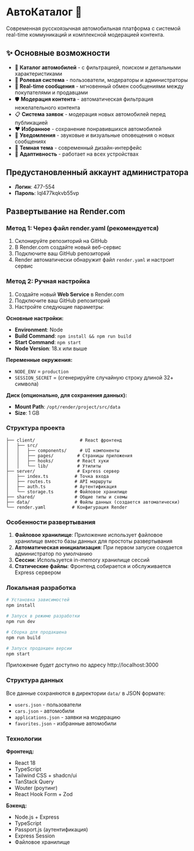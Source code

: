 # АвтоКаталог 🚗

Современная русскоязычная автомобильная платформа с системой real-time коммуникаций и комплексной модерацией контента.

## ✨ Основные возможности

- 🚗 **Каталог автомобилей** - с фильтрацией, поиском и детальными характеристиками
- 👥 **Ролевая система** - пользователи, модераторы и администраторы
- 💬 **Real-time сообщения** - мгновенный обмен сообщениями между покупателями и продавцами  
- 🛡️ **Модерация контента** - автоматическая фильтрация нежелательного контента
- 📋 **Система заявок** - модерация новых автомобилей перед публикацией
- ❤️ **Избранное** - сохранение понравившихся автомобилей
- 🔔 **Уведомления** - звуковые и визуальные оповещения о новых сообщениях
- 🌙 **Темная тема** - современный дизайн-интерфейс
- 📱 **Адаптивность** - работает на всех устройствах

## Предустановленный аккаунт администратора

- **Логин**: 477-554
- **Пароль**: lql477kqkvb55vp

## Развертывание на Render.com

### Метод 1: Через файл render.yaml (рекомендуется)

1. Склонируйте репозиторий на GitHub
2. В Render.com создайте новый веб-сервис
3. Подключите ваш GitHub репозиторий
4. Render автоматически обнаружит файл `render.yaml` и настроит сервис

### Метод 2: Ручная настройка

1. Создайте новый **Web Service** в Render.com
2. Подключите ваш GitHub репозиторий
3. Настройте следующие параметры:

**Основные настройки:**
- **Environment**: Node
- **Build Command**: `npm install && npm run build`
- **Start Command**: `npm start`
- **Node Version**: 18.x или выше

**Переменные окружения:**
- `NODE_ENV` = `production`
- `SESSION_SECRET` = (сгенерируйте случайную строку длиной 32+ символа)

**Диск (опционально, для сохранения данных):**
- **Mount Path**: `/opt/render/project/src/data`
- **Size**: 1 GB

### Структура проекта

```
├── client/                 # React фронтенд
│   ├── src/
│   │   ├── components/     # UI компоненты
│   │   ├── pages/         # Страницы приложения
│   │   ├── hooks/         # React хуки
│   │   └── lib/           # Утилиты
├── server/                # Express сервер
│   ├── index.ts          # Точка входа
│   ├── routes.ts         # API маршруты
│   ├── auth.ts           # Аутентификация
│   └── storage.ts        # Файловое хранилище
├── shared/               # Общие типы и схемы
├── data/                 # Файлы данных (создается автоматически)
└── render.yaml          # Конфигурация Render

```

### Особенности развертывания

1. **Файловое хранилище**: Приложение использует файловое хранилище вместо базы данных для простоты развертывания
2. **Автоматическая инициализация**: При первом запуске создается администратор по умолчанию
3. **Сессии**: Используется in-memory хранилище сессий
4. **Статические файлы**: Фронтенд собирается и обслуживается Express сервером

### Локальная разработка

```bash
# Установка зависимостей
npm install

# Запуск в режиме разработки
npm run dev

# Сборка для продакшена
npm run build

# Запуск продакшен версии
npm start
```

Приложение будет доступно по адресу http://localhost:3000

### Структура данных

Все данные сохраняются в директории `data/` в JSON формате:
- `users.json` - пользователи
- `cars.json` - автомобили  
- `applications.json` - заявки на модерацию
- `favorites.json` - избранные автомобили

### Технологии

**Фронтенд:**
- React 18
- TypeScript
- Tailwind CSS + shadcn/ui
- TanStack Query
- Wouter (роутинг)
- React Hook Form + Zod

**Бэкенд:**
- Node.js + Express
- TypeScript
- Passport.js (аутентификация)
- Express Session
- Файловое хранилище